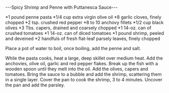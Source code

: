 ---Spicy Shrimp and Penne with Puttanesca Sauce---


*1 pound penne pasta
*1/4 cup extra virgin olive oil
*8 garlic cloves, finely chopped
*2 tsp. crushed red pepper
*8 to 10 anchovy fillets
*1/2 cup black olives
*3 Tbs. capers, drained and coarsely chopped
*1 14-oz. can of crushed tomatoes
*1 14-oz. can of diced tomatoes
*1 pound shrimp, peeled and deveined
*2 handfuls of fresh flat-leaf parsely leaves, finely chopped



Place a pot of water to boil, once boiling, add the penne and salt.

While the pasta cooks, heat a large, deep skillet over medium heat.  Add the anchovies, olive oil, garlic and red pepper flakes.  Break up the fish with a wooden spoon until they melt into the oil.  Add the olives, capers and tomatoes.  Bring the sauce to a bubble and add the shrimp, scattering them in a single layer.  Cover the pan to cook the shrimp, 3 to 4 minutes.  Uncover the pan and add the parsley.
